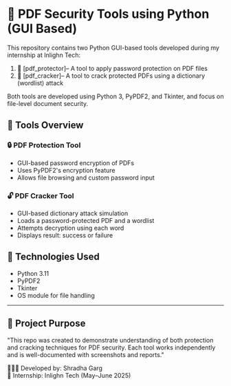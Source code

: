# 🔐 PDF Security Tools using Python (GUI Based)

This repository contains two Python GUI-based tools developed during my internship at Inlighn Tech:

1. 📁 [pdf_protector]– A tool to apply password protection on PDF files
2. 📁 [pdf_cracker]– A tool to crack protected PDFs using a dictionary (wordlist) attack

Both tools are developed using Python 3, PyPDF2, and Tkinter, and focus on file-level document security.

## 📌 Tools Overview

### 🔒 PDF Protection Tool
- GUI-based password encryption of PDFs
- Uses PyPDF2's encryption feature
- Allows file browsing and custom password input

### 🔓 PDF Cracker Tool
- GUI-based dictionary attack simulation
- Loads a password-protected PDF and a wordlist
- Attempts decryption using each word
- Displays result: success or failure

## 🧰 Technologies Used
- Python 3.11
- PyPDF2
- Tkinter
- OS module for file handling

---

## 🎯 Project Purpose
"This repo was created to demonstrate understanding of both protection and cracking techniques for PDF security. 
Each tool works independently and is well-documented with screenshots and reports."

👩🏻‍💻 Developed by: Shradha Garg  
📅 Internship: Inlighn Tech (May–June 2025)






